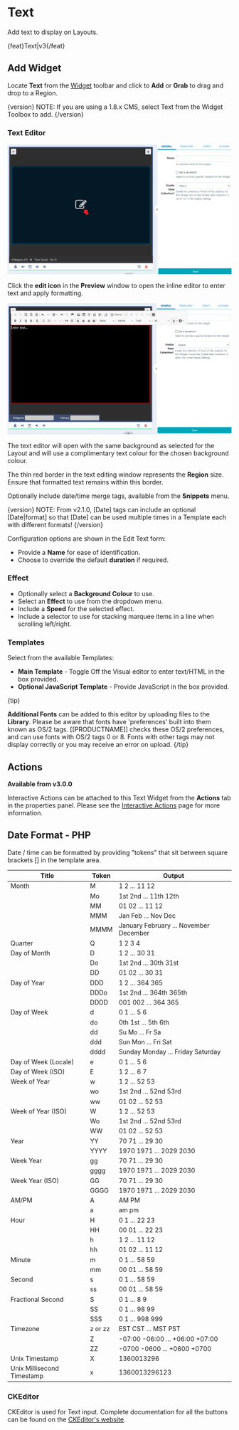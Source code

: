 <!--toc=widgets-->

# Text

Add text to display on Layouts.

{feat}Text|v3{/feat}

## Add Widget

Locate **Text** from the [Widget](layouts_widgets.html) toolbar and click to **Add** or **Grab** to drag and drop to a Region.

{version}
NOTE: If you are using a 1.8.x CMS, select Text from the Widget Toolbox to add. 
{/version}

### Text Editor

![Edit Text](img\v3_media_text_edit.png)



Click the **edit icon** in the **Preview** window to open the inline editor to enter text and apply formatting.



![Enter Text](img\v3_media_text_inline_editor.png)



The text editor will open with the same background as selected for the Layout and will use a complimentary text colour for the chosen background colour.

The thin red border in the text editing window represents the **Region** size. Ensure that formatted text remains within this border.

Optionally include date/time merge tags, available from the **Snippets** menu. 

{version}
NOTE: From v2.1.0, [Date] tags can include an optional [Date|format] so that [Date] can be used multiple times in a Template each with different formats!
{/version}

Configuration options are shown in the Edit Text form:

- Provide a **Name** for ease of identification.
- Choose to override the default **duration** if required.

### Effect

- Optionally select a **Background Colour** to use.
- Select an **Effect** to use from the dropdown menu.
- Include a **Speed** for the selected effect.
- Include a selector to use for stacking marquee items in a line when scrolling left/right.

### Templates

Select from the available Templates:

- **Main Template** - Toggle Off the Visual editor to enter text/HTML in the box provided.
- **Optional JavaScript Template** - Provide JavaScript in the box provided.

{tip}

**Additional Fonts** can be added to this editor by uploading files to the **Library**. Please be aware that fonts have 'preferences' built into them known as OS/2 tags. [[PRODUCTNAME]] checks these OS/2 preferences, and can use fonts with OS/2 tags 0 or 8. Fonts with other tags may not display correctly or you may receive an error on upload.
{/tip}

## Actions 

**Available from v3.0.0**

Interactive Actions can be attached to this Text Widget from the **Actions** tab in the properties panel. Please see the [Interactive Actions](layouts_interactive_actions.html) page for more information.

## Date Format - PHP

Date / time can be formatted by providing "tokens" that sit between square brackets [] in the template area.

| Title                      | Token   | Output                                 |
| -------------------------- | ------- | -------------------------------------- |
| Month                      | M       | 1 2 ... 11 12                          |
|                            | Mo      | 1st 2nd ... 11th 12th                  |
|                            | MM      | 01 02 ... 11 12                        |
|                            | MMM     | Jan Feb ... Nov Dec                    |
|                            | MMMM    | January February ... November December |
| Quarter                    | Q       | 1 2 3 4                                |
| Day of Month               | D       | 1 2 ... 30 31                          |
|                            | Do      | 1st 2nd ... 30th 31st                  |
|                            | DD      | 01 02 ... 30 31                        |
| Day of Year                | DDD     | 1 2 ... 364 365                        |
|                            | DDDo    | 1st 2nd ... 364th 365th                |
|                            | DDDD    | 001 002 ... 364 365                    |
| Day of Week                | d       | 0 1 ... 5 6                            |
|                            | do      | 0th 1st ... 5th 6th                    |
|                            | dd      | Su Mo ... Fr Sa                        |
|                            | ddd     | Sun Mon ... Fri Sat                    |
|                            | dddd    | Sunday Monday ... Friday Saturday      |
| Day of Week (Locale)       | e       | 0 1 ... 5 6                            |
| Day of Week (ISO)          | E       | 1 2 ... 6 7                            |
| Week of Year               | w       | 1 2 ... 52 53                          |
|                            | wo      | 1st 2nd ... 52nd 53rd                  |
|                            | ww      | 01 02 ... 52 53                        |
| Week of Year (ISO)         | W       | 1 2 ... 52 53                          |
|                            | Wo      | 1st 2nd ... 52nd 53rd                  |
|                            | WW      | 01 02 ... 52 53                        |
| Year                       | YY      | 70 71 ... 29 30                        |
|                            | YYYY    | 1970 1971 ... 2029 2030                |
| Week Year                  | gg      | 70 71 ... 29 30                        |
|                            | gggg    | 1970 1971 ... 2029 2030                |
| Week Year (ISO)            | GG      | 70 71 ... 29 30                        |
|                            | GGGG    | 1970 1971 ... 2029 2030                |
| AM/PM                      | A       | AM PM                                  |
|                            | a       | am pm                                  |
| Hour                       | H       | 0 1 ... 22 23                          |
|                            | HH      | 00 01 ... 22 23                        |
|                            | h       | 1 2 ... 11 12                          |
|                            | hh      | 01 02 ... 11 12                        |
| Minute                     | m       | 0 1 ... 58 59                          |
|                            | mm      | 00 01 ... 58 59                        |
| Second                     | s       | 0 1 ... 58 59                          |
|                            | ss      | 00 01 ... 58 59                        |
| Fractional Second          | S       | 0 1 ... 8 9                            |
|                            | SS      | 0 1 ... 98 99                          |
|                            | SSS     | 0 1 ... 998 999                        |
| Timezone                   | z or zz | EST CST ... MST PST                    |
|                            | Z       | -07:00 -06:00 ... +06:00 +07:00        |
|                            | ZZ      | -0700 -0600 ... +0600 +0700            |
| Unix Timestamp             | X       | 1360013296                             |
| Unix Millisecond Timestamp | x       | 1360013296123                          |

### CKEditor

CKEditor is used for Text input. Complete documentation for all the buttons can be found on the [CKEditor's website](http://docs.cksource.com/CKEditor_3.x/Users_Guide).